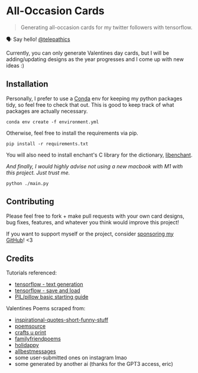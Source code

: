 # All-Occasion Cards <!-- omit in toc -->

> Generating all-occasion cards for my twitter followers with tensorflow.

🗣 Say hello! [@telepathics](https://twitter.com/telepathics)

Currently, you can only generate Valentines day cards, but I will be adding/updating designs as the year progresses and I come up with new ideas :)

## Installation

Personally, I prefer to use a [Conda](https://formulae.brew.sh/cask/anaconda) env for keeping my python packages tidy, so feel free to check that out.  This is good to keep track of what packages are actually necessary.

`conda env create -f environment.yml`

Otherwise, feel free to install the requirements via pip.

`pip install -r requirements.txt`

You will also need to install enchant's C library for the dictionary, [libenchant](https://pyenchant.github.io/pyenchant/install.html).

*And finally, I would highly advise not using a new macbook with M1 with this project.  Just trust me.*

`python ./main.py`

## Contributing
Please feel free to fork + make pull requests with your own card designs, bug fixes, features, and whatever you think would improve this project!

If you want to support myself or the project, consider [sponsoring my GitHub](https://github.com/sponsors/revertdata)! <3

## Credits

Tutorials referenced:
* [tensorflow - text generation](https://www.tensorflow.org/tutorials/text/text_generation#build_the_model)
* [tensorflow - save and load](https://www.tensorflow.org/tutorials/keras/save_and_load#save_checkpoints_during_training)
* [PIL/pillow basic starting guide](https://code-maven.com/create-images-with-python-pil-pillow)

Valentines Poems scraped from:
* [inspirational-quotes-short-funny-stuff](https://www.inspirational-quotes-short-funny-stuff.com/)
* [poemsource](https://www.poemsource.com/)
* [crafts u print](https://www.craftsuprint.com/)
* [familyfriendpoems](https://www.familyfriendpoems.com/poems/valentine/short/)
* [holidappy](https://holidappy.com)
* [allbestmessages](https://www.allbestmessages.co)
* some user-submitted ones on instagram lmao
* some generated by another ai (thanks for the GPT3 access, eric)